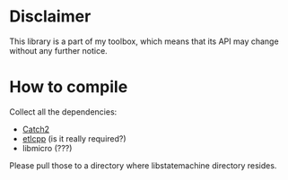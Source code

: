Disclaimer
==========
This library is a part of my toolbox, which means that its API may change without 
any further notice. 

How to compile
==============
Collect all the dependencies:

* [Catch2](https://github.com/catchorg/Catch2)
* [etlcpp](https://www.etlcpp.com)  (is it really required?)
* libmicro (???)

Please pull those to a directory where libstatemachine directory resides.